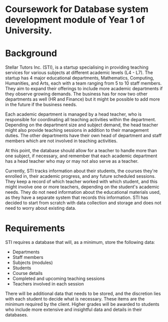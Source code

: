# Coursework for Database system development module of Year 1 of University. 

# Background
Stellar Tutors Inc. (STI), is a startup specialising in providing teaching services for various subjects at different academic levels (L4 - L7). The startup has 4 major educational departments, Mathematics, Computing, Humanities, and Arts, each with a team ranging from 5 to 10 staff members. They aim to expand their offerings to include more academic departments if they observe growing demands. The business has for now two other departments as well (HR and Finance) but it might be possible to add more in the future if the business needs. 

Each academic department is managed by a head teacher, who is responsible for coordinating all teaching activities within the department. Depending on the department size and subject demand, the head teacher might also provide teaching  sessions in addition to their management duties. The other departments have their own head of department and staff members which are not involved in teaching activities. 

At this point, the database should allow for a teacher to handle more than one subject, if necessary, and remember that each academic department has a head teacher who may or may not also serve as a teacher.

Currently, STI tracks information about their students, the courses they're enrolled in, their academic progress, and any future scheduled sessions. They keep a record of which teacher worked with which student, and this might involve one or more teachers, depending on the student's academic needs. They do not need information about the educational materials used, as they have a separate system that records this information. STI has decided to start from scratch with data collection and storage and does not need to worry about existing data.

# Requirements
STI requires a database that will, as a minimum, store the following data:

- Departments
- Staff members
- Subjects (modules)
- Students
- Course details 
- Completed and upcoming teaching sessions
- Teachers involved in each session

There will be additional data that needs to be stored, and the discretion lies with each student to decide what is necessary. These items are the minimum required by the client. Higher grades will be awarded to students who include more extensive and insightful data and details in their databases.
